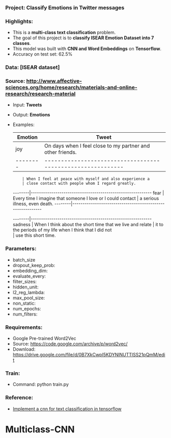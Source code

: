 ### Project: Classify Emotions in Twitter messages

### Highlights:
  - This is a **multi-class text classification** problem.
  - The goal of this project is to **classify ISEAR Emotion Dataset into 7 classes**.
  - This model was built with **CNN and Word Embeddings** on **Tensorflow**.
  - Accuracy on test set: 62.5%

### Data: [ISEAR dataset] 
### Source: http://www.affective-sciences.org/home/research/materials-and-online-research/research-material
  - Input: **Tweets**
  - Output: **Emotions**
  - Examples:

    Emotion | Tweet
    --------|-----------------------------------------------------------
    joy     | On days when I feel close to my partner and other friends.
    --------|-----------------------------------------------------------

            | When I feel at peace with myself and also experience a 
            | close contact with people whom I regard greatly.

    --------|-----------------------------------------------------------
    fear    | Every time I imagine that someone I love or I could contact 
            | a serious illness, even death.
    --------|-----------------------------------------------------------

    --------|-----------------------------------------------------------
    sadness | When I think about the short time that we live and relate
            | it to the periods of my life when I think that I did not  
            | use this short time.

### Parameters:
  - batch_size
  - dropout_keep_prob:
  - embedding_dim:
  - evaluate_every:
  - filter_sizes:
  - hidden_unit:
  - l2_reg_lambda:
  - max_pool_size:
  - non_static:
  - num_epochs:
  - num_filters:

### Requirements:
  - Google Pre-trained Word2Vec
  - Source: https://code.google.com/archive/p/word2vec/
  - Download: https://drive.google.com/file/d/0B7XkCwpI5KDYNlNUTTlSS21pQmM/edit

### Train:
  - Command: python train.py
  
### Reference:
 - [Implement a cnn for text classification in tensorflow](http://www.wildml.com/2015/12/implementing-a-cnn-for-text-classification-in-tensorflow/)
# Multiclass-CNN
